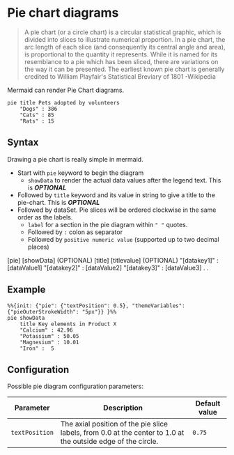 # Pie chart diagrams

> A pie chart (or a circle chart) is a circular statistical graphic, which is divided into slices to illustrate numerical proportion. In a pie chart, the arc length of each slice (and consequently its central angle and area), is proportional to the quantity it represents. While it is named for its resemblance to a pie which has been sliced, there are variations on the way it can be presented. The earliest known pie chart is generally credited to William Playfair's Statistical Breviary of 1801
> -Wikipedia

Mermaid can render Pie Chart diagrams.

```mermaid-example
pie title Pets adopted by volunteers
    "Dogs" : 386
    "Cats" : 85
    "Rats" : 15
```

## Syntax

Drawing a pie chart is really simple in mermaid.

* Start with `pie` keyword to begin the diagram
  * `showData` to render the actual data values after the legend text. This is ***OPTIONAL***
* Followed by `title` keyword and its value in string to give a title to the pie-chart. This is ***OPTIONAL***
* Followed by dataSet. Pie slices will be ordered clockwise in the same order as the labels.
  * `label` for a section in the pie diagram within `" "` quotes.
  * Followed by `:` colon as separator
  * Followed by `positive numeric value` (supported up to two decimal places)

\[pie] \[showData] (OPTIONAL)
\[title] \[titlevalue] (OPTIONAL)
"\[datakey1]" : \[dataValue1]
"\[datakey2]" : \[dataValue2]
"\[datakey3]" : \[dataValue3]
.
.

## Example

```mermaid-example
%%{init: {"pie": {"textPosition": 0.5}, "themeVariables": {"pieOuterStrokeWidth": "5px"}} }%%
pie showData
    title Key elements in Product X
    "Calcium" : 42.96
    "Potassium" : 50.05
    "Magnesium" : 10.01
    "Iron" :  5
```

## Configuration

Possible pie diagram configuration parameters:

| Parameter      | Description                                                                                                  | Default value |
| -------------- | ------------------------------------------------------------------------------------------------------------ | ------------- |
| `textPosition` | The axial position of the pie slice labels, from 0.0 at the center to 1.0 at the outside edge of the circle. | `0.75`        |
